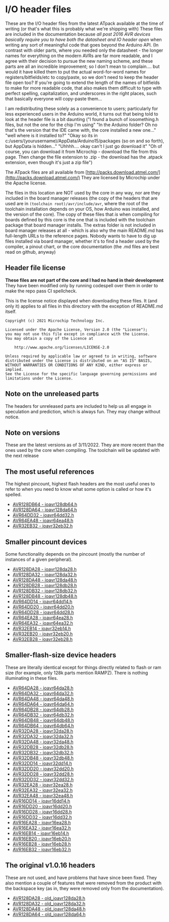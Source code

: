 # I/O header files
These are the I/O header files from the latest ATpack available at the time of writing (or that's what this is probably what we're shipping with) These files are included in the documentation because *all post 2016 AVR devices basically require you to have both the datasheet and IO header open* when writing any sort of meaningful code that goes beyond the Arduino API. (In contrast with older parts, where you needed only the datasheet - the longer names for everything on the modern AVRs are far more readable, and I agree with their decision to pursue the new naming scheme, and these parts are all an incredible improvement; so I don't mean to complain.... but would it have killed them to put the actual word-for-word names for registers/bitfields/etc to copy/paste, so we don't need to keep the header file open too? If you're going to extend the length of the names of bitfields to make for more readable code, that also makes them difficult to type with perfect spelling, capitalization, and underscores in the right places, such that basically everyone will copy-paste them...

I am redistributing these solely as a convenience to users; particularly for less experienced users in the Arduino world, it turns out that being told to look at the header file is a bit daunting ("I found a bunch of iosomething.h files, but not the one for the chip I'm using" "In the Arduino folder? Oh no that's the version that the IDE came with, the core installed a new one..." "well where is it installed to?" "Okay so its in c:/users/(yourusername)/AppData/Arduino15/packages (so on and so forth), but AppData is hidden..." "Uhhhh.... okay can't I just go download it" "Oh of course, you can download it from Microchip - download the file from this page. Then change the file extension to .zip - the download has the .atpack extension, even though it's just a zip file")

The ATpack files are all available from [http://packs.download.atmel.com/](http://packs.download.atmel.com/) They are licensed by Microchip under the Apache license.

The files in this location are NOT used by the core in any way, nor are they included in the board manager releases (the copy of the headers that are used are in `(toolchain root)/avr/include/avr`, where the root of the toolchain installation depends on your OS, how Arduino was installed, and the version of the core). The copy of these files that *is* when compiling for boards defined by this core is the one that is included with the toolchain package that board manager installs. The extras folder is not included in board manager releases at all - which is also why the main README.md has full-length URLs to the reference pages. Nobody wants to have to dig up files installed via board manager, whether it's to find a header used by the compiler, a pinout chart, or the core documentation (the .md files are best read on github, anyway)

## Header file license
**These files are not part of the core and I had no hand in their development**
They have been modified only by running codespell over them in order to make the repo pass CI spellcheck.

This is the license notice displayed when downloading these files. It (and only it) applies to all files in this directory with the exception of README.md itself.

```text
Copyright (c) 2021 Microchip Technology Inc.

Licensed under the Apache License, Version 2.0 (the "License");
you may not use this file except in compliance with the License.
You may obtain a copy of the Licence at

    http://www.apache.org/licenses/LICENSE-2.0

Unless required by applicable law or agreed to in writing, software
distributed under the License is distributed on an "AS IS" BASIS,
WITHOUT WARRANTIES OR CONDITIONS OF ANY KIND, either express or implied.
See the License for the specific language governing permissions and
limitations under the License.
```
## Note on the unreleased parts
The headers for unreleased parts are included to help us all engage in speculation and prediction, which is always fun. They may change without notice.

## Note on versions
These are the latest versions as of 3/11/2022.
They are more recent than the ones used by the core when compiling. The toolchain will be updated with the next release

## The most useful references
The highest pincount, highest flash headers are the most useful ones to refer to when you need to know what some option is called or how it's spelled.
* [AVR128DB64 - ioavr128db64.h](ioavr128db64.h)
* [AVR128DA64 - ioavr128da64.h](ioavr128da64.h)
* [AVR64DD32 - ioavr64dd32.h](ioavr64dd32.h)
* [AVR64EA48 - ioavr64ea48.h](ioavr64ea48.h)
* [AVR32EB32 - ioavr32eb32.h](ioavr32eb32.h)

## Smaller pincount devices
Some functionality depends on the pincount (mostly the number of instances of a given peripheral).
* [AVR128DA28 - ioavr128da28.h](ioavr128da28.h)
* [AVR128DA32 - ioavr128da32.h](ioavr128da32.h)
* [AVR128DA48 - ioavr128da48.h](ioavr128da48.h)
* [AVR128DB28 - ioavr128db28.h](ioavr128db28.h)
* [AVR128DB32 - ioavr128db32.h](ioavr128db32.h)
* [AVR128DB48 - ioavr128db48.h](ioavr128db48.h)
* [AVR64DD14 - ioavr64dd14.h](ioavr64dd14.h)
* [AVR64DD20 - ioavr64dd20.h](ioavr64dd20.h)
* [AVR64DD28 - ioavr64dd28.h](ioavr64dd28.h)
* [AVR64EA28 - ioavr64ea28.h](ioavr64ea28.h)
* [AVR64EA32 - ioavr64ea32.h](ioavr64ea32.h)
* [AVR32EB14 - ioavr32eb14.h](ioavr32eb14.h)
* [AVR32EB20 - ioavr32eb20.h](ioavr32eb20.h)
* [AVR32EB28 - ioavr32eb28.h](ioavr32eb28.h)

## Smaller-flash-size device headers
These are literally identical except for things directly related to flash or ram size (for example, only 128k parts mention RAMPZ). There is nothing illuminating in these files.
* [AVR64DA28 - ioavr64da28.h](ioavr64da28.h)
* [AVR64DA32 - ioavr64da32.h](ioavr64da32.h)
* [AVR64DA48 - ioavr64da48.h](ioavr64da48.h)
* [AVR64DA64 - ioavr64da64.h](ioavr64da64.h)
* [AVR64DB28 - ioavr64db28.h](ioavr64db28.h)
* [AVR64DB32 - ioavr64db32.h](ioavr64db32.h)
* [AVR64DB48 - ioavr64db48.h](ioavr64db48.h)
* [AVR64DB64 - ioavr64db64.h](ioavr64db64.h)
* [AVR32DA28 - ioavr32da28.h](ioavr32da28.h)
* [AVR32DA32 - ioavr32da32.h](ioavr32da32.h)
* [AVR32DA48 - ioavr32da48.h](ioavr32da48.h)
* [AVR32DB28 - ioavr32db28.h](ioavr32db28.h)
* [AVR32DB32 - ioavr32db32.h](ioavr32db32.h)
* [AVR32DB48 - ioavr32db48.h](ioavr32db48.h)
* [AVR32DD14 - ioavr32dd14.h](ioavr32dd14.h)
* [AVR32DD20 - ioavr32dd20.h](ioavr32dd20.h)
* [AVR32DD28 - ioavr32dd28.h](ioavr32dd28.h)
* [AVR32DD32 - ioavr32dd32.h](ioavr32dd32.h)
* [AVR32EA28 - ioavr32ea28.h](ioavr32ea28.h)
* [AVR32EA32 - ioavr32ea32.h](ioavr32ea32.h)
* [AVR32EA48 - ioavr32ea48.h](ioavr32ea48.h)
* [AVR16DD14 - ioavr16dd14.h](ioavr16dd14.h)
* [AVR16DD20 - ioavr16dd20.h](ioavr16dd20.h)
* [AVR16DD28 - ioavr16dd28.h](ioavr16dd28.h)
* [AVR16DD32 - ioavr16dd32.h](ioavr16dd32.h)
* [AVR16EA28 - ioavr16ea28.h](ioavr16ea28.h)
* [AVR16EA32 - ioavr16ea32.h](ioavr16ea32.h)
* [AVR16EB14 - ioavr16eb14.h](ioavr16eb14.h)
* [AVR16EB20 - ioavr16eb20.h](ioavr16eb20.h)
* [AVR16EB28 - ioavr16eb28.h](ioavr16eb28.h)
* [AVR16EB32 - ioavr16eb32.h](ioavr16eb32.h)

## The original v1.0.16 headers
These are not used, and have problems that have since been fixed. They also mention a couple of features that were removed from the product with the backspace key (as in, they were removed only from the documentation).
* [AVR128DA28 - old_ioavr128da28.h](old_ioavr128da28.h)
* [AVR128DA32 - old_ioavr128da32.h](old_ioavr128da32.h)
* [AVR128DA48 - old_ioavr128da48.h](old_ioavr128da48.h)
* [AVR128DA64 - old_ioavr128da64.h](old_ioavr128da64.h)
